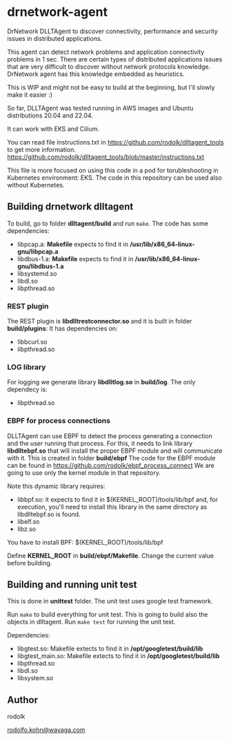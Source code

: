 # drnetwork-agent
DrNetwork DLLTAgent to discover connectivity, performance and security issues in distributed applications.

This agent can detect network problems and application connectivity problems in 1 sec.
There are certain types of distributed applications issues that are very difficult to discover without network protocols knowledge.
DrNetwork agent has this knowledge embedded as heuristics.

This is WIP and might not be easy to build at the beginning, but I'll slowly make it easier :)

So far, DLLTAgent was tested running in AWS images and Ubuntu distributions 20.04 and 22.04. 

It can work with EKS and Cilium.

You can read file instructions.txt in https://github.com/rodolk/dlltagent_tools to get more information.
https://github.com/rodolk/dlltagent_tools/blob/master/instructions.txt

This file is more focused on using this code in a pod for torubleshooting in Kubernetes environment: EKS.
The code in this repository can be used also without Kubernetes.

## Building drnetwork dlltagent

To build, go to folder **dlltagent/build** and run `make`.
The code has some dependencies:

- libpcap.a: **Makefile** expects to find it in **/usr/lib/x86_64-linux-gnu/libpcap.a**
- libdbus-1.a: **Makefile** expects to find it in **/usr/lib/x86_64-linux-gnu/libdbus-1.a**
- libsystemd.so
- libdl.so
- libpthread.so

### REST plugin
The REST plugin is **libdlltrestconnector.so** and it is built in folder **build/plugins**:
It has dependencies on:

- libbcurl.so
- libpthread.so

### LOG library
For logging we generate library **libdlltlog.so** in **build/log**.
The only dependecy is:

- libpthread.so

### EBPF for process connections
DLLTAgent can use EBPF to detect the process generating a connection and the user running that process.
For this, it needs to link library **libdlltebpf.so** that will install the proper EBPF module and will communicate with it.
This is created in folder **build/ebpf**
The code for the EBPF module can be found in https://github.com/rodolk/ebpf_process_connect
We are going to use only the kernel module in that repository.

Note this dynamic library requires:

- libbpf.so: it expects to find it in $(KERNEL_ROOT)/tools/lib/bpf and, for execution, you'll need to install this library in the same directory as libdlltebpf.so is found.
- libelf.so
- libz.so

You have to install BPF: 
$(KERNEL_ROOT)/tools/lib/bpf

Define **KERNEL_ROOT** in **build/ebpf/Makefile**. Change the current value before building.


## Building and running unit test

This is done in **unittest** folder.
The unit test uses google test framework.

Run `make` to build everything for unit test. This is going to build also the objects in dlltagent.
Run `make test` for running the unit test.

Dependencies:

- libgtest.so: Makefile extects to find it in **/opt/googletest/build/lib**
- libgtest_main.so: Makefile extects to find it in **/opt/googletest/build/lib**
- libpthread.so
- libdl.so
- libsystem.so



## Author

rodolk

rodolfo.kohn@wayaga.com



